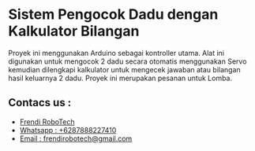 # Sistem Pengocok Dadu dengan Kalkulator Bilangan

Proyek ini menggunakan Arduino sebagai kontroller utama. Alat ini digunakan untuk mengocok 2 dadu secara otomatis menggunakan Servo kemudian dilengkapi kalkulator untuk mengecek jawaban atau bilangan hasil keluarnya 2 dadu. Proyek ini merupakan pesanan untuk Lomba.

## Contacs us : 
* [Frendi RoboTech](https://www.instagram.com/frendi.co/)
* [Whatsapp : +6287888227410](https://wa.me/+6287888227410)
* [Email    : frendirobotech@gmail.com](https://mail.google.com/mail/u/0/?view=cm&tf=1&fs=1&to=frendirobotech@gmail.com)
